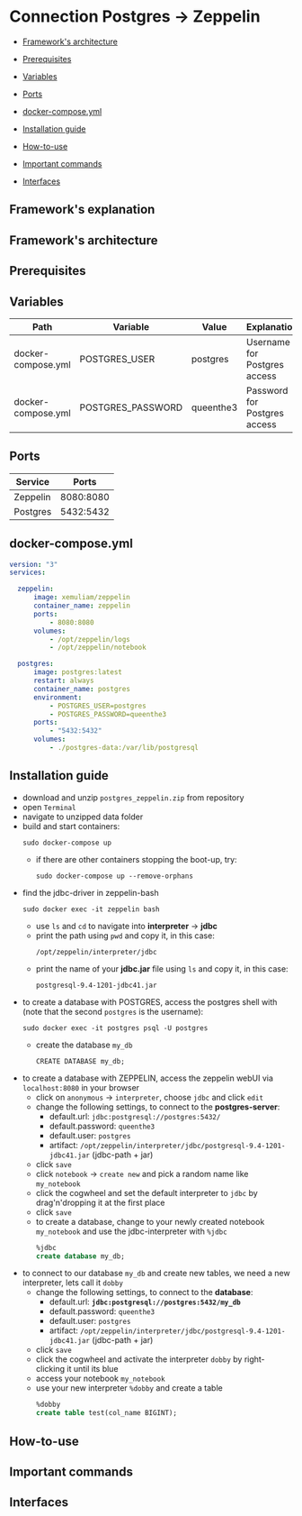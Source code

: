 # Connection Postgres -> Zeppelin

* [Framework's architecture](#frameworks-architecture)

* [Prerequisites](#prerequisites)

* [Variables](#variables)

* [Ports](#ports)

* [docker-compose.yml](#dockercomposeyml)

* [Installation guide](#installation-guide)

* [How-to-use](#howtouse)

* [Important commands](#important-commands)

* [Interfaces](#interfaces)




## <a name="frameworks-explanation"></a> Framework's explanation 

## <a name="frameworks-architecture"></a> Framework's architecture

## Prerequisites

## Variables 

Path | Variable | Value | Explanation 
---- | -------- | -------- | -----------
docker-compose.yml | POSTGRES_USER | postgres | Username for Postgres access
docker-compose.yml | POSTGRES_PASSWORD | queenthe3 | Password for Postgres access

## Ports

Service | Ports 
--- | ---
Zeppelin | 8080:8080
Postgres | 5432:5432

## <a name="dockercomposeyml"></a> docker-compose.yml

```yml
version: "3"
services:

  zeppelin:
      image: xemuliam/zeppelin
      container_name: zeppelin
      ports:
          - 8080:8080
      volumes:
          - /opt/zeppelin/logs
          - /opt/zeppelin/notebook

  postgres:
      image: postgres:latest
      restart: always
      container_name: postgres
      environment:
          - POSTGRES_USER=postgres
          - POSTGRES_PASSWORD=queenthe3
      ports:
          - "5432:5432"
      volumes:
          - ./postgres-data:/var/lib/postgresql
```

## Installation guide
- download and unzip `postgres_zeppelin.zip` from repository
- open `Terminal`
- navigate to unzipped data folder
- build and start containers:
  ```shell
  sudo docker-compose up
  ```   
  - if there are other containers stopping the boot-up, try:
    ```shell
    sudo docker-compose up --remove-orphans
    ```
- find the jdbc-driver in zeppelin-bash
  ```shell
  sudo docker exec -it zeppelin bash
  ```
  - use `ls` and `cd` to navigate into **interpreter** -> **jdbc**
  - print the path using `pwd` and copy it, in this case:
    ```shell
    /opt/zeppelin/interpreter/jdbc
    ```
  - print the name of your **jdbc.jar** file using `ls` and copy it, in this case:
    ```shell
    postgresql-9.4-1201-jdbc41.jar
    ``` 
- to create a database with POSTGRES, access the postgres shell with (note that the second `postgres` is the username):
  ```shell
  sudo docker exec -it postgres psql -U postgres
  ```
  - create the database `my_db`
    ```shell
    CREATE DATABASE my_db;
    ``` 
- to create a database with ZEPPELIN, access the zeppelin webUI via `localhost:8080` in your browser
  - click on `anonymous` -> `interpreter`, choose `jdbc` and click `edit`
  - change the following settings, to connect to the **postgres-server**:
    - default.url: `jdbc:postgresql://postgres:5432/`
    - default.password: `queenthe3`
    - default.user: `postgres`
    - artifact: `/opt/zeppelin/interpreter/jdbc/postgresql-9.4-1201-jdbc41.jar`
      (jdbc-path + jar)
  - click `save`
  - click `notebook` -> `create new` and pick a random name like `my_notebook`
  - click the cogwheel and set the default interpreter to `jdbc` by drag'n'dropping it at the first place
  - click `save`
  - to create a database, change to your newly created notebook `my_notebook` and use the jdbc-interpreter with `%jdbc`
    ```sql
    %jdbc
    create database my_db;
    ```
- to connect to our database `my_db` and create new tables, we need a new interpreter, lets call it `dobby`
  - change the following settings, to connect to the **database**:
    - default.url: **`jdbc:postgresql://postgres:5432/my_db`**
    - default.password: `queenthe3`
    - default.user: `postgres`
    - artifact: `/opt/zeppelin/interpreter/jdbc/postgresql-9.4-1201-jdbc41.jar`
      (jdbc-path + jar)
  - click `save`
  - click the cogwheel and activate the interpreter `dobby` by right-clicking it until its blue
  - access your notebook `my_notebook`
  - use your new interpreter `%dobby` and create a table
    ```sql
    %dobby
    create table test(col_name BIGINT);
    ```
    

## <a name="howtouse"></a> How-to-use

## Important commands

## Interfaces


